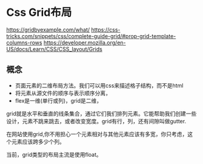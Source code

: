 # Css Grid布局

<https://gridbyexample.com/what/>
<https://css-tricks.com/snippets/css/complete-guide-grid/#prop-grid-template-columns-rows>
<https://developer.mozilla.org/en-US/docs/Learn/CSS/CSS_layout/Grids>

## 概念

+ 页面元素的二维布局方法。我们可以用css来描述格子结构，而不是html
+ 将元素从源文件的顺序与表示顺序分离，
+ flex是一维(单行或列)，grid是二维，

grid就是水平和垂直的线条集合，通过它们我们排列元素。它能帮助我们创建一些设计，元素不跳来跳去，或者改变宽度。grid有行，列，还有间隙叫做gutter.

在网站使用grid,你不用担心一个元素相对与其他元素应该有多宽，你只考虑，这个元素应该跨多少个列。

当前，grid类型的布局主流是使用float。